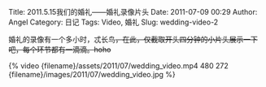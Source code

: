 Title: 2011.5.15我们的婚礼——婚礼录像片头
Date: 2011-07-09 00:29
Author: Angel
Category: 日记
Tags: Video, 婚礼
Slug: wedding-video-2

婚礼的录像有一个多小时，忒长鸟~~，在此，仅截取开头四分钟的小片头展示一下吧，每个环节都有一滴滴。hoho~~

{% video {filename}/assets/2011/07/wedding_video.mp4 480 272 {filename}/images/2011/07/wedding_video.jpg %}
